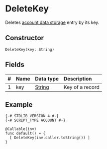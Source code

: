 # DeleteKey

Deletes [account data storage](/blockchain/account/account-data-storage.md) entry by its key.

## Constructor

``` ride
DeleteKey(key: String)
```

## Fields

|   #   | Name | Data type | Description |
| :--- | :--- | :--- | :--- |
| 1 | key | [String](/ride/data-types/string.md) | Key of a record |

## Example

```ride
{-# STDLIB_VERSION 4 #-}
{-# SCRIPT_TYPE ACCOUNT #-}
    
@Callable(inv)
func default() = {
  [ DeleteKey(inv.caller.toString()) ]
}
```
